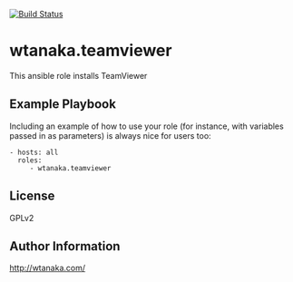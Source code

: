 [![Build Status](https://travis-ci.org/wtanaka/ansible-role-teamviewer.svg?branch=master)](https://travis-ci.org/wtanaka/ansible-role-teamviewer)

wtanaka.teamviewer
==================

This ansible role installs TeamViewer

Example Playbook
----------------

Including an example of how to use your role (for instance, with variables passed in as parameters) is always nice for users too:

    - hosts: all
      roles:
         - wtanaka.teamviewer

License
-------

GPLv2

Author Information
------------------

http://wtanaka.com/
